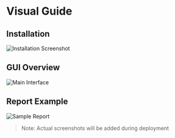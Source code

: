 # Visual Guide

## Installation
![Installation Screenshot](screenshots/install.png)

## GUI Overview
![Main Interface](screenshots/gui_main.png)

## Report Example
![Sample Report](screenshots/report_view.png)

> Note: Actual screenshots will be added during deployment
